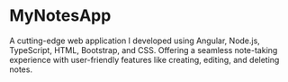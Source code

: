 # MyNotesApp

A cutting-edge web application I developed using Angular, Node.js, TypeScript, HTML, Bootstrap, and CSS. Offering a seamless note-taking experience with user-friendly features like creating, editing, and deleting notes.

